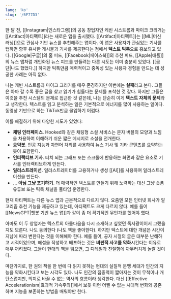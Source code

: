 ```yaml
---
lang: 'ko'
slug: '/6F77D3'
---
```


한 달 전, [[Instagram|인스타그램]]의 공동 창업자인 케빈 시스트롬과 마이크 크리거는 [[Artifact|아티팩트]]라는 새로운 앱을 출시했다. [[Artifact|아티팩트]]는 [[ML|머신 러닝]]으로 관심사 기반 뉴스를 추천해주는 앱이다. 이 앱은 사용자가 관심있는 기사를 탭하면 향후 유사한 게시물과 기사를 제공한다는 점에서 **텍스트 틱톡**으로 홍보되고 있다. [[Google|구글]]의 홈 피드, [[Facebook|페이스북]]의 추천 피드, [[Apple|애플]]의 뉴스 앱처럼 개인화된 뉴스 피드를 만들려는 다른 시도는 이미 충분히 있었다. [[곰단|나도 했었다.]] 하지만 틱톡만큼 매력적이고 중독성 있는 사용자 경험을 만드는 데 성공한 사례는 아직 없다.

나는 케빈 시스트롬과 마이크 크리거를 매우 존경하지만 이번에는 **실패**라고 본다. 그들은 아마 갈 수록 좋은 글을 찾고 읽기가 힘들다는 문제를 포착한 것 같다. 하지만 그들은 이것을 추천 시스템의 문제로 접근한 것 같은데, 나는 단순히 이게 **텍스트 자체의 문제**라고 생각한다. 텍스트를 읽고 분석하는 일은 기본적으로 에너지를 많이 사용하는 일이다. 동영상 기반으로 하는 TikTok만큼 몰입하기 어렵다.

이를 해결하기 위해 다양한 시도가 있었다:

- **채팅 인터페이스**. Hooked와 같은 채팅형 소설 서비스는 문자 버블의 모양과 느낌을 차용하여 이해하기 쉬운 짧은 메시지로 소설을 전개한다.
- **요약봇**. 인공 지능과 자연어 처리를 사용하여 뉴스 기사 및 기타 콘텐츠를 요약하는 봇이 포함한다.
- **인터랙티브 기사**. 터치 되는 그래프 또는 스크롤에 반응하는 화면과 같은 요소로 기사를 인터랙티브하게 만든다.
- **일러스트레이션**. 일러스트레이터를 고용하거나 생성 [[AI]]를 사용하여 일러스트레이션을 만든다.
- **... 아님 그냥 포기하기**. 더 매력적인 텍스트를 만들기 위해 노력하는 대신 그냥 숏폼 유튜브 또는 틱톡 채널을 풀타임 운영한다.

현재 아티팩트는 다른 뉴스 앱과 근본적으로 다르지 않다. 요즘엔 모든 인터넷 회사가 알고리즘 추천 기능을 제공하고 있는데, 아티팩트도 크게 다르지 않다. 예를 들어 [[NewsGPT|챗봇 기반 뉴스 앱]]과 같이 좀 더 획기적인 무언가를 했어야 했다.

아마도 이 두 창업자는 텍스트의 아름다움을 다시 소개하고 싶었던 독서광이어서 그랬을지도 모른다. 나도 동의한다 (나도 책을 좋아한다). 하지만 텍스트에 대한 개념은 시간이 지남에 따라 변한다는 것을 이해해야 한다. 예를 들어, 공자 시절의 글은 대부분 난해하고 시적이었으며, 해설을 작성하고 배포하는 것은 **비판적 사고를 약화**시킨다는 이유로 매우 꺼려졌다. 그들이 현대의 책을 읽으면, 그 디테일과 친절함에 까무러치게 놀랄 것이다.

마찬가지로, 한 권의 책을 한 번에 다 읽지 못하는 현대의 실질적 문맹 세대가 인간의 지능을 약화시킨다고 보는 시각도 있다. 나도 인간의 집중력이 짧아지는 것이 무척이나 개탄스럽지만, 의지로 바꿀 수 없는 역사의 흐름이라 생각한다. 대신 [[Effective Accelerationism|효과적 가속주의]]에서 보듯 이런 어쩔 수 없는 시대적 변화와 공존하며 지능을 보존하는 방법을 배워야만 한다.
